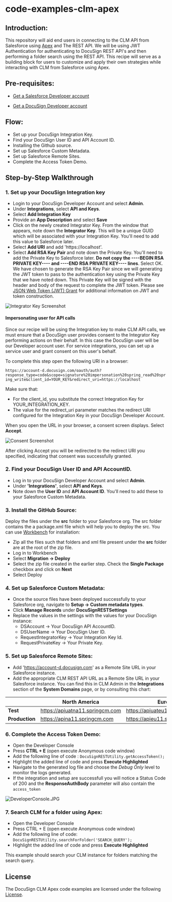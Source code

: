 # code-examples-clm-apex

## Introduction:
This repository will aid end users in connecting to the CLM API from Salesforce using [Apex](https://developer.salesforce.com/docs/atlas.en-us.apexcode.meta/apexcode/apex_intro_what_is_apex.htm) and The REST API.
We will be using JWT Authentication for authenticating to DocuSign REST API's and then performing a folder search using the REST API. This recipe will serve as a building block for users to customize and apply their own strategies while interacting with CLM from Salesforce using Apex.

## Pre-requisites:
- [Get a Salesforce Developer account](https://developer.salesforce.com/signup)

- [Get a DocuSign Developer account](https://go.docusign.com/o/sandbox)

##  Flow:
- Set up your DocuSign Integration Key.
- Find your DocuSign User ID and API Account ID.
- Installing the Github source.
- Set up Salesforce Custom Metadata.
- Set up Salesforce Remote Sites.
- Complete the Access Token Demo.

## Step-by-Step Walkthrough
  
  ### 1. Set up your DocuSign Integration key 
  - Login to your DocuSign Developer Account and select **Admin**. 
  - Under **Integrations**, select **API and Keys**. 
  - Select **Add Integration Key**
  - Provide an **App Description** and select **Save**
  - Click on the newly created Integrator Key. From the window that appears, note down the **Integrator Key**. This will be a unique GUID which will be associated with your Integration Key. You'll need to add this value to Salesforce later.
  - Select **Add URI** and add 'https://localhost'.
  - Select **Add RSA Key Pair** and note down the Private Key. 
  You'll need to add the Private Key to Salesforce later. **Do not copy the ----BEGIN RSA PRIVATE KEY---- and ----END RSA PRIVATE KEY---- lines**. 
  Select OK. 
  We have chosen to generate the RSA Key Pair since we will generating the JWT token to pass to the authentication key using the Private Key that we have noted down. This Private Key will be signed with the header and body of the request to complete the JWT token. Please see [JSON Web Token (JWT) Grant](https://developers.docusign.com/esign-rest-api/guides/authentication/oauth2-jsonwebtoken) for additional information on JWT and token construction.
  
  
 ![Integrator Key Screenshot](/images/IntegratorKey.PNG) 
 
 #### Impersonating user for API calls
 Since our recipe will be using the Integration key to make CLM API calls, we must ensure that a DocuSign user provides consent to the Integrator Key performing actions on their behalf. In this case the DocuSign user will be our Developer account user. For service integrations, you can set up a service user and grant consent on this user's behalf.
 
 To complete this step open the following URI in a browser:
 
 `https://account-d.docusign.com/oauth/auth?response_type=code&scope=signature%20impersonation%20spring_read%20spring_write&client_id=YOUR_KEY&redirect_uri=https://localhost`
 
 Make sure that:
 - For the client_id, you substitute the correct Integration Key for YOUR_INTEGRATION_KEY.
 - The value for the redirect_uri parameter matches the redirect URI configured for the Integration Key in your DocuSign Developer Account.
  
 When you open the URL in your browser, a consent screen displays. Select **Accept**.
 
 ![Consent Screenshot](/images/Consent.PNG) 
 
 After clicking Accept you will be redirected to the redirect URI you specified, indicating that consent was successfully granted.
 
  ### 2. Find your DocuSign User ID and API AccountID.
  - Log in to your DocuSign Developer Account and select **Admin**. 
  - Under **'Integrations'**, select **API and Keys**. 
  - Note down the **User ID** and **API Account ID**. You'll need to add these to your Salesforce Custom Metadata.  

### 3. Install the GitHub Source:
Deploy the files under the **src** folder to your Salesforce org. The src folder contains the a package.xml file which will help you to deploy the src.
You can use [Workbench](https://workbench.developerforce.com/login.php) for installation:
- Zip all the files such that folders and xml file present under the **src** folder are at the root of the zip file.
- Log in to Workbench
- Select **Migration -> Deploy**
- Select the zip file created in the earlier step. Check the **Single Package** checkbox and click on **Next**
- Select Deploy



### 4. Set up Salesforce Custom Metadata:
- Once the source files have been deployed successfully to your Salesforce org, navigate to **Setup -> Custom metadata types**.
- Click **Manage Records** under **DocuSignRESTSettings**
- Replace the values in the settings with the values for your DocuSign instance:
   - DSAccount  -> Your DocuSign API AccountID.
   - DSUserName -> Your DocuSign User ID.
   - RequestIntegratorKey -> Your Integration Key Id.
   - RequestPrivateKey -> Your Private Key.
   
### 5. Set up Salesforce Remote Sites: 
- Add 'https://account-d.docusign.com' as a Remote Site URL in your Salesforce instance. 
- Add the appropriate CLM REST API URL as a Remote Site URL in your Salesforce instance. You can find this in CLM Admin in the **Integrations** section of the **System Domains** page, or by consulting this chart: 

|                | **North America**               | **Europe**                      |
|----------------|---------------------------------|---------------------------------|
| **Test**       | https://apiuatna11.springcm.com | https://apiuateu11.springcm.com |
| **Production** | https://apina11.springcm.com    | https://apieu11.springcm.com    |


### 6. Complete the Access Token Demo: 
- Open the Developer Console
- Press **CTRL + E** (open execute Anonymous code window)
- Add the following line of code :
  `DocuSignRESTUtility.getAccessToken();`
- Highlight the added line of code and press **Execute Highlighted**  
- Navigate to the generated log file and choose the *Debug Only* level to monitor the logs generated.
- If the integration and setup are successfull you will notice a Status Code of 200 and the **ResponseAuthBody** parameter will also contain the `access_token`

![DeveloperConsole.JPG](/images/DeveloperConsole.JPG) 

### 7. Search CLM for a folder using Apex:
- Open the Developer Console
- Press CTRL + E (open execute Anonymous code window)
- Add the following line of code:
  `DocuSignRESTUtility.searchForFolder('SEARCH_QUERY');`
- Highlight the added line of code and press **Execute Highlighted**    

This example should search your CLM instance for folders matching the search query.

## License

The DocuSign CLM Apex code examples are licensed under the following [License](LICENSE).
